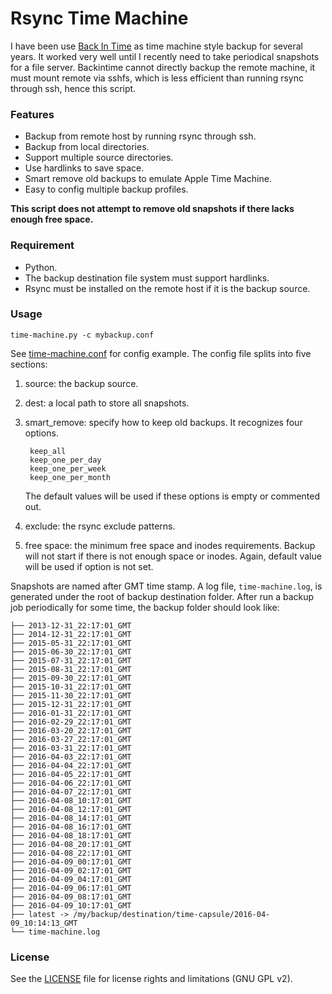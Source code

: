 # Rsync Time Machine

I have been use [Back In Time][] as time machine style backup for several
years. It worked very well until I recently need to take periodical snapshots
for a file server.  Backintime cannot directly backup the remote machine, it
must mount remote via sshfs, which is less efficient than running rsync through
ssh, hence this script.


### Features

* Backup from remote host by running rsync through ssh.
* Backup from local directories.
* Support multiple source directories.
* Use hardlinks to save space.
* Smart remove old backups to emulate Apple Time Machine.
* Easy to config multiple backup profiles.

**This script does not attempt to remove old snapshots if there lacks enough
free space.**


### Requirement

* Python.
* The backup destination file system must support hardlinks.
* Rsync must be installed on the remote host if it is the backup source.


### Usage

    time-machine.py -c mybackup.conf

See [time-machine.conf](time-machine.conf) for config example. The config file
splits into five sections:

1. source: the backup source.

2. dest: a local path to store all snapshots.

3. smart_remove: specify how to keep old backups. It recognizes four options.

        keep_all
        keep_one_per_day
        keep_one_per_week
        keep_one_per_month

   The default values will be used if these options is empty or commented out.


4. exclude: the rsync exclude patterns.

5. free space: the minimum free space and inodes requirements. Backup will not
start if there is not enough space or inodes. Again, default value will be used
if option is not set.

Snapshots are named after GMT time stamp. A log file, `time-machine.log`,
is generated under the root of backup destination folder. After run a backup
job periodically for some time, the backup folder should look like:

    ├── 2013-12-31_22:17:01_GMT
    ├── 2014-12-31_22:17:01_GMT
    ├── 2015-05-31_22:17:01_GMT
    ├── 2015-06-30_22:17:01_GMT
    ├── 2015-07-31_22:17:01_GMT
    ├── 2015-08-31_22:17:01_GMT
    ├── 2015-09-30_22:17:01_GMT
    ├── 2015-10-31_22:17:01_GMT
    ├── 2015-11-30_22:17:01_GMT
    ├── 2015-12-31_22:17:01_GMT
    ├── 2016-01-31_22:17:01_GMT
    ├── 2016-02-29_22:17:01_GMT
    ├── 2016-03-20_22:17:01_GMT
    ├── 2016-03-27_22:17:01_GMT
    ├── 2016-03-31_22:17:01_GMT
    ├── 2016-04-03_22:17:01_GMT
    ├── 2016-04-04_22:17:01_GMT
    ├── 2016-04-05_22:17:01_GMT
    ├── 2016-04-06_22:17:01_GMT
    ├── 2016-04-07_22:17:01_GMT
    ├── 2016-04-08_10:17:01_GMT
    ├── 2016-04-08_12:17:01_GMT
    ├── 2016-04-08_14:17:01_GMT
    ├── 2016-04-08_16:17:01_GMT
    ├── 2016-04-08_18:17:01_GMT
    ├── 2016-04-08_20:17:01_GMT
    ├── 2016-04-08_22:17:01_GMT
    ├── 2016-04-09_00:17:01_GMT
    ├── 2016-04-09_02:17:01_GMT
    ├── 2016-04-09_04:17:01_GMT
    ├── 2016-04-09_06:17:01_GMT
    ├── 2016-04-09_08:17:01_GMT
    ├── 2016-04-09_10:17:01_GMT
    ├── latest -> /my/backup/destination/time-capsule/2016-04-09_10:14:13_GMT
    └── time-machine.log

### License

See the [LICENSE](LICENSE) file for license rights and limitations (GNU GPL v2).


[Back In Time]: http://backintime.le-web.org
